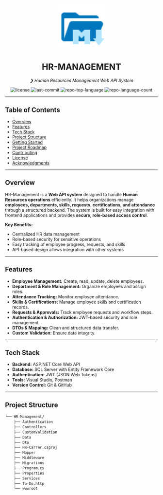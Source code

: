 <p align="center">
    <img src="https://raw.githubusercontent.com/PKief/vscode-material-icon-theme/ec559a9f6bfd399b82bb44393651661b08aaf7ba/icons/folder-markdown-open.svg" align="center" width="30%">
</p>
<p align="center"><h1 align="center">HR-MANAGEMENT</h1></p>
<p align="center">
	<em>❯ Human Resources Management Web API System</em>
</p>
<p align="center">
	<img src="https://img.shields.io/github/license/Mahdy-Saed/HR-Management?style=default&logo=opensourceinitiative&logoColor=white&color=0080ff" alt="license">
	<img src="https://img.shields.io/github/last-commit/Mahdy-Saed/HR-Management?style=default&logo=git&logoColor=white&color=0080ff" alt="last-commit">
	<img src="https://img.shields.io/github/languages/top/Mahdy-Saed/HR-Management?style=default&color=0080ff" alt="repo-top-language">
	<img src="https://img.shields.io/github/languages/count/Mahdy-Saed/HR-Management?style=default&color=0080ff" alt="repo-language-count">
</p>

---

## Table of Contents

- [Overview](#-overview)
- [Features](#-features)
- [Tech Stack](#-tech-stack)
- [Project Structure](#-project-structure)
- [Getting Started](#-getting-started)
- [Project Roadmap](#-project-roadmap)
- [Contributing](#-contributing)
- [License](#-license)
- [Acknowledgments](#-acknowledgments)

---

## Overview

HR-Management is a **Web API system** designed to handle **Human Resources operations** efficiently. It helps organizations manage **employees, departments, skills, requests, certifications, and attendance** through a structured backend. The system is built for easy integration with frontend applications and provides **secure, role-based access control**.

**Key Benefits:**
- Centralized HR data management
- Role-based security for sensitive operations
- Easy tracking of employee progress, requests, and skills
- API-based design allows integration with other systems

---

## Features

- **Employee Management:** Create, read, update, delete employees.
- **Department & Role Management:** Organize employees and assign roles.
- **Attendance Tracking:** Monitor employee attendance.
- **Skills & Certifications:** Manage employee skills and certification records.
- **Requests & Approvals:** Track employee requests and workflow steps.
- **Authentication & Authorization:** JWT-based security and role management.
- **DTOs & Mapping:** Clean and structured data transfer.
- **Custom Validation:** Ensure data integrity.

---

## Tech Stack

- **Backend:** ASP.NET Core Web API  
- **Database:** SQL Server with Entity Framework Core  
- **Authentication:** JWT (JSON Web Tokens)  
- **Tools:** Visual Studio, Postman  
- **Version Control:** Git & GitHub  

---

## Project Structure

```sh
└── HR-Management/
    ├── Authentication
    ├── Controllers
    ├── CustomValidation
    ├── Data
    ├── Dto
    ├── HR-Carrer.csproj
    ├── Mapper
    ├── Middleware
    ├── Migrations
    ├── Program.cs
    ├── Properties
    ├── Services
    ├── To-Do.http
    └── wwwroot

